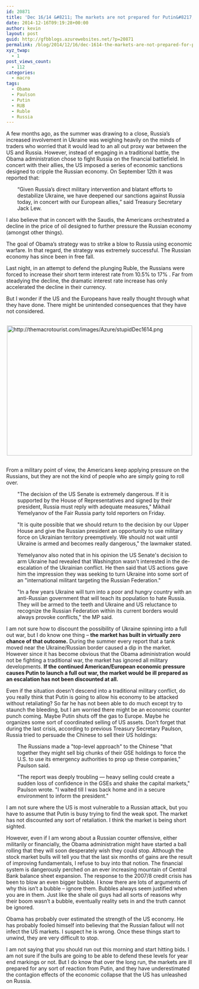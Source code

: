```yaml
---
id: 20871
title: 'Dec 16/14 &#8211; The markets are not prepared for Putin&#8217;s retaliation'
date: 2014-12-16T09:19:28+00:00
author: kevin
layout: post
guid: http://gfbblogs.azurewebsites.net/?p=20871
permalink: /blog/2014/12/16/dec-1614-the-markets-are-not-prepared-for-putins-retaliation/
xyz_twap:
  - 1
post_views_count:
  - 112
categories:
  - macro
tags:
  - Obama
  - Paulson
  - Putin
  - RUB
  - Ruble
  - Russia
---
```

A few months ago, as the summer was drawing to a close, Russia&#8217;s increased involvement in Ukraine was weighing heavily on the minds of traders who worried that it would lead to an all out proxy war between the US and Russia. However, instead of engaging in a traditional battle, the Obama administration chose to fight Russia on the financial battlefield. In concert with their allies, the US imposed a series of economic sanctions designed to cripple the Russian economy. On September 12th it was reported that:

<p style="padding-left: 30px;">
  &#8220;Given Russia&#8217;s direct military intervention and blatant efforts to destabilize Ukraine, we have deepened our sanctions against Russia today, in concert with our European allies,&#8221; said Treasury Secretary Jack Lew.
</p>

I also believe that in concert with the Saudis, the Americans orchestrated a decline in the price of oil designed to further pressure the Russian economy (amongst other things). 

The goal of Obama&#8217;s strategy was to strike a blow to Russia using economic warfare. In that regard, the strategy was extremely successful. The Russian economy has since been in free fall. 

Last night, in an attempt to defend the plunging Ruble, the Russians were forced to increase their short term interest rate from 10.5% to 17% . Far from steadying the decline, the dramatic interest rate increase has only accelerated the decline in their currency.

But I wonder if the US and the Europeans have really thought through what they have done. There might be unintended consequences that they have not considered.


  <img src="http://themacrotourist.com/images/Azure/stupidDec1614.png" style="margin:30px auto;display:block;" alt="http://themacrotourist.com/images/Azure/stupidDec1614.png" width="500" height="350">

From a military point of view, the Americans keep applying pressure on the Russians, but they are not the kind of people who are simply going to roll over. 

<p style="padding-left: 30px;">
  "The decision of the US Senate is extremely dangerous. If it is supported by the House of Representatives and signed by their president, Russia must reply with adequate measures," Mikhail Yemelyanov of the Fair Russia party told reporters on Friday.
</p>

<p style="padding-left: 30px;">
  "It is quite possible that we should return to the decision by our Upper House and give the Russian president an opportunity to use military force on Ukrainian territory preemptively. We should not wait until Ukraine is armed and becomes really dangerous," the lawmaker stated.
</p>

<p style="padding-left: 30px;">
  Yemelyanov also noted that in his opinion the US Senate's decision to arm Ukraine had revealed that Washington wasn't interested in the de-escalation of the Ukrainian conflict. He then said that US actions gave him the impression they was seeking to turn Ukraine into some sort of an "international militant targeting the Russian Federation."
</p>

<p style="padding-left: 30px;">
  "In a few years Ukraine will turn into a poor and hungry country with an anti-Russian government that will teach its population to hate Russia. They will be armed to the teeth and Ukraine and US reluctance to recognize the Russian Federation within its current borders would always provoke conflicts," the MP said.
</p>

I am not sure how to discount the possibility of Ukraine spinning into a full out war, but I do know one thing &#8211; **the market has built in virtually zero chance of that outcome.** During the summer every report that a tank moved near the Ukraine/Russian border caused a dip in the market. However since it has become obvious that the Obama administration would not be fighting a traditional war, the market has ignored all military developments. **If the continued American/European economic pressure causes Putin to launch a full out war, the market would be ill prepared as an escalation has not been discounted at all.**

Even if the situation doesn&#8217;t descend into a traditional military conflict, do you really think that Putin is going to allow his economy to be attacked without retaliating? So far he has not been able to do much except try to staunch the bleeding, but I am worried there might be an economic counter punch coming. Maybe Putin shuts off the gas to Europe. Maybe he organizes some sort of coordinated selling of US assets. Don&#8217;t forget that during the last crisis, according to previous Treasury Secretary Paulson, Russia tried to persuade the Chinese to sell their US holdings:

<p style="padding-left: 30px;">
  The Russians made a "top-level approach" to the Chinese "that together they might sell big chunks of their GSE holdings to force the U.S. to use its emergency authorities to prop up these companies," Paulson said.
</p>

<p style="padding-left: 30px;">
  "The report was deeply troubling &#8212; heavy selling could create a sudden loss of confidence in the GSEs and shake the capital markets," Paulson wrote. "I waited till I was back home and in a secure environment to inform the president."
</p>

I am not sure where the US is most vulnerable to a Russian attack, but you have to assume that Putin is busy trying to find the weak spot. The market has not discounted any sort of retaliation. I think the market is being short sighted.

However, even if I am wrong about a Russian counter offensive, either militarily or financially, the Obama administration might have started a ball rolling that they will soon desperately wish they could stop. Although the stock market bulls will tell you that the last six months of gains are the result of improving fundamentals, I refuse to buy into that notion. The financial system is dangerously perched on an ever increasing mountain of Central Bank balance sheet expansion. The response to the 2007/8 credit crisis has been to blow an even bigger bubble. I know there are lots of arguments of why this isn&#8217;t a bubble &#8211; ignore them. Bubbles always seem justified when you are in them. Just like the shale oil guys had all sorts of reasons why their boom wasn&#8217;t a bubble, eventually reality sets in and the truth cannot be ignored. 

Obama has probably over estimated the strength of the US economy. He has probably fooled himself into believing that the Russian fallout will not infect the US markets. I suspect he is wrong. Once these things start to unwind, they are very difficult to stop. 

I am not saying that you should run out this morning and start hitting bids. I am not sure if the bulls are going to be able to defend these levels for year end markings or not. But I do know that over the long run, the markets are ill prepared for any sort of reaction from Putin, and they have underestimated the contagion effects of the economic collapse that the US has unleashed on Russia.